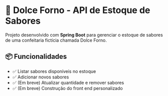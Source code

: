 # 🍰 Dolce Forno - API de Estoque de Sabores

Projeto desenvolvido com **Spring Boot** para gerenciar o estoque de sabores de uma confeitaria fictícia chamada Dolce Forno.

## 📦 Funcionalidades

- ✅ Listar sabores disponíveis no estoque
- ✅ Adicionar novos sabores
- ✅ (Em breve) Atualizar quantidade e remover sabores
- ✅ (Em breve) Construção do front end personalizado

